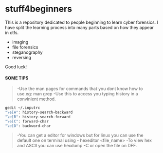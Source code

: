 # stuff4beginners

This is a repository dedicated to people beginning to learn cyber forensics.
I have split the learning process into many parts based on how they appear in ctfs.

- imaging
- file forensics
- steganography
- reversing

Good luck!

#### SOME TIPS
> -Use the man pages for commands that you dont know how to use.eg: man grep
> -Use this to access you typing history in a convinient method. 
```sh
gedit ~/.inputrc
"\e[A": history-search-backward
"\e[B": history-search-forward
"\e[C": forward-char
"\e[D": backward-char
```
> -You can get a editor for windows but for linux you can use the default one on terminal using - hexeditor <file_name>
> -To view hex and ASCII you can use hexdump -C or open the file on DFF. 
